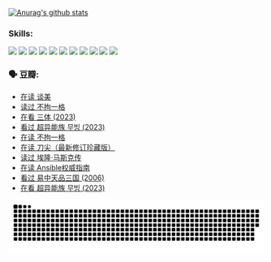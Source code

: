 
[![Anurag's github stats](https://github-readme-stats.vercel.app/api?username=w940853815)](https://github.com/anuraghazra/github-readme-stats)

### Skills:

<code><img height="32" src="https://cdn.jsdelivr.net/npm/simple-icons@v5/icons/python.svg"></code>
<code><img height="32" src="https://cdn.jsdelivr.net/npm/simple-icons@v5/icons/javascript.svg"></code>
<code><img height="32" src="https://cdn.jsdelivr.net/npm/simple-icons@v5/icons/django.svg"></code>
<code><img height="32" src="https://cdn.jsdelivr.net/npm/simple-icons@v5/icons/flask.svg"></code>
<code><img height="32" src="https://cdn.jsdelivr.net/npm/simple-icons@v5/icons/vuetify.svg"></code>
<code><img height="32" src="https://cdn.jsdelivr.net/npm/simple-icons@v5/icons/git.svg"></code>
<code><img height="32" src="https://cdn.jsdelivr.net/npm/simple-icons@v5/icons/docker.svg"></code>
<code><img height="32" src="https://cdn.jsdelivr.net/npm/simple-icons@v5/icons/postgresql.svg"></code>
<code><img height="32" src="https://cdn.jsdelivr.net/npm/simple-icons@v5/icons/elasticsearch.svg"></code>
<code><img height="32" src="https://cdn.jsdelivr.net/npm/simple-icons@v5/icons/macos.svg"></code>
<code><img height="32" src="https://cdn.jsdelivr.net/npm/simple-icons@v5/icons/linux.svg"></code>

### 🗣 豆瓣:

<!-- DOUBAN-ACTIVITIES:START -->
- [在读 谈美](https://www.douban.com/people/136069238/status/4560861771/?_i=12211383)
- [读过 不拘一格](https://www.douban.com/people/136069238/status/4560861445/?_i=12211383)
- [在看 三体‎ (2023)](https://www.douban.com/people/136069238/status/4558185093/?_i=12211383)
- [看过 超异能族 무빙‎ (2023)](https://www.douban.com/people/136069238/status/4556824186/?_i=12211384)
- [在读 不拘一格](https://www.douban.com/people/136069238/status/4541712161/?_i=12211384)
- [在读 刀尖（最新修订珍藏版）](https://www.douban.com/people/136069238/status/4541711339/?_i=12211384)
- [读过 埃隆·马斯克传](https://www.douban.com/people/136069238/status/4541710351/?_i=12211384)
- [在读 Ansible权威指南](https://www.douban.com/people/136069238/status/4539151450/?_i=12211384)
- [看过 易中天品三国‎ (2006)](https://www.douban.com/people/136069238/status/4529910812/?_i=12211384)
- [在看 超异能族 무빙‎ (2023)](https://www.douban.com/people/136069238/status/4527291077/?_i=12211384)
<!-- DOUBAN-ACTIVITIES:END -->


![Snake animation](https://raw.githubusercontent.com/w940853815/w940853815/output/github-contribution-grid-snake.svg)

<!--
**w940853815/w940853815** is a ✨ _special_ ✨ repository because its `README.md` (this file) appears on your GitHub profile.

Here are some ideas to get you started:

- 🔭 I’m currently working on ...
- 🌱 I’m currently learning ...
- 👯 I’m looking to collaborate on ...
- 🤔 I’m looking for help with ...
- 💬 Ask me about ...
- 📫 How to reach me: ...
- 😄 Pronouns: ...
- ⚡ Fun fact: ...
-->
